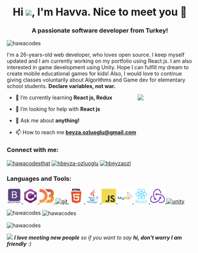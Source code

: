 <h1 align="center">Hi <img src="https://github.com/sudnyeshtalekar/sudnyeshtalekar/blob/master/Assets/Hi.gif" width="40px">, I'm Havva. Nice to meet you 🥰</h1>
<h3 align="center">A passionate software developer from Turkey!</h3>
<p align="left"> <img src="https://komarev.com/ghpvc/?username=hawacodes" alt="hawacodes" /> </p>
<p>I'm a 26-years-old web developer, who loves open source. I keep myself updated and I am currently working on my portfolio using React.js. I am also interested in game development using Unity. Hope I can fulfill my dream to create mobile educational games for kids! Also, I would love to continue giving classes voluntarily about Algorithms and Game dev for elementary school students. <b>Declare variables, not war.</b></p>
<img align='right' src='https://github.com/Rishit-dagli/Rishit-dagli/blob/master/images/octocat-anime.gif' width='150"'>


- 🌱 I’m currently learning **React js, Redux**

- 🤝 I’m looking for help with **React js**

- 💬 Ask me about **anything!**

- 📫 How to reach me **beyza.ozluoglu@gmail.com**

<h3 align="left">Connect with me:</h3>

<a href="https://twitter.com/hawacodesthat" target="blank"><img align="center" src="https://raw.githubusercontent.com/rahuldkjain/github-profile-readme-generator/master/src/images/icons/Social/twitter.svg" alt="hawacodesthat" height="30" width="40" /></a>
<a href="https://linkedin.com/in/hbeyza-ozluoglu" target="blank"><img align="center" src="https://raw.githubusercontent.com/rahuldkjain/github-profile-readme-generator/master/src/images/icons/Social/linked-in-alt.svg" alt="hbeyza-ozluoglu" height="30" width="40" /></a>
<a href="https://instagram.com/hbeyzaozl" target="blank"><img align="center" src="https://raw.githubusercontent.com/rahuldkjain/github-profile-readme-generator/master/src/images/icons/Social/instagram.svg" alt="hbeyzaozl" height="30" width="40" /></a>
</p>

<h3 align="left">Languages and Tools:</h3>
<p align="left"> <a href="https://getbootstrap.com" target="_blank"> <img src="https://raw.githubusercontent.com/devicons/devicon/master/icons/bootstrap/bootstrap-plain-wordmark.svg" alt="bootstrap" width="40" height="40"/> </a> <a href="https://www.w3schools.com/cs/" target="_blank"> <img src="https://raw.githubusercontent.com/devicons/devicon/master/icons/csharp/csharp-original.svg" alt="csharp" width="40" height="40"/> </a> <a href="https://d3js.org/" target="_blank"> <img src="https://raw.githubusercontent.com/devicons/devicon/master/icons/d3js/d3js-original.svg" alt="d3js" width="40" height="40"/> </a> <a href="https://git-scm.com/" target="_blank"> <img src="https://www.vectorlogo.zone/logos/git-scm/git-scm-icon.svg" alt="git" width="40" height="40"/> </a> <a href="https://www.w3.org/html/" target="_blank"> <img src="https://raw.githubusercontent.com/devicons/devicon/master/icons/html5/html5-original-wordmark.svg" alt="html5" width="40" height="40"/> </a> <a href="https://www.java.com" target="_blank"> <img src="https://raw.githubusercontent.com/devicons/devicon/master/icons/java/java-original.svg" alt="java" width="40" height="40"/> </a> <a href="https://developer.mozilla.org/en-US/docs/Web/JavaScript" target="_blank"> <img src="https://raw.githubusercontent.com/devicons/devicon/master/icons/javascript/javascript-original.svg" alt="javascript" width="40" height="40"/> </a> <a href="https://www.mysql.com/" target="_blank"> <img src="https://raw.githubusercontent.com/devicons/devicon/master/icons/mysql/mysql-original-wordmark.svg" alt="mysql" width="40" height="40"/> </a> <a href="https://reactjs.org/" target="_blank"> <img src="https://raw.githubusercontent.com/devicons/devicon/master/icons/react/react-original-wordmark.svg" alt="react" width="40" height="40"/> </a> <a href="https://redux.js.org" target="_blank"> <img src="https://raw.githubusercontent.com/devicons/devicon/master/icons/redux/redux-original.svg" alt="redux" width="40" height="40"/> </a> <a href="https://unity.com/" target="_blank"> <img src="https://www.vectorlogo.zone/logos/unity3d/unity3d-icon.svg" alt="unity" width="40" height="40"/> </a> </p>

<p><img align="left" src="https://github-readme-stats.vercel.app/api/top-langs?username=hawacodes&show_icons=true&locale=en&layout=compact" alt="hawacodes" /></p>

<p>&nbsp;<img align="center" src="https://github-readme-stats.vercel.app/api?username=hawacodes&show_icons=true&locale=en" alt="hawacodes" /></p>

<p><img align="center" src="https://github-readme-streak-stats.herokuapp.com/?user=hawacodes&" alt="hawacodes" /></p>

<img src="https://media.giphy.com/media/LnQjpWaON8nhr21vNW/giphy.gif" width="60"> <em><b>I love meeting new people</b> so if you want to say <b>hi, don't worry I am friendly</b> :)</em>

